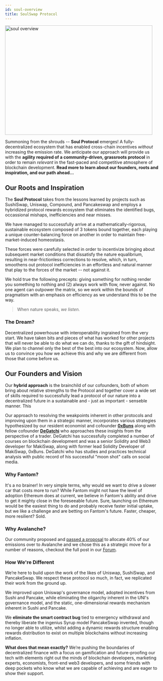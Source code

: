 ```yaml
---
id: soul-overview
title: SoulSwap Protocol
---
```


<p>
	<a href="https://soulswap.finance"><img src='/static/img/swaprun.gif' height="360" width="98%" alt="soul overview" /></a>
</p>

Summoning from the shrouds -- **Soul Protocol** emerges! A fully-decentralized ecosystem that has enabled cross-chain incentives *without* increasing the emission rate. We anticipate our approach will provide us with the **agility required of a community-driven, grassroots protocol** in order to remain *relevant* in the fast-paced and competitive atmosphere of blockchain development. **Read more to learn about our founders, roots and inspiration, and our path ahead...**

## Our Roots and Inspiration

The **Soul Protocol** takes from the lessons learned by projects such as SushiSwap, Uniswap, Compound, and Pancakeswap and employs a hybridized protocol rewards ecosystem that eliminates the identified bugs, occassional mishaps, inefficiencies and near misses.

We have managed to successfully arrive at a mathematically-rigorous, sustainable ecosystem composed of 3 tokens bound together, each playing a unique counter-balancing force on another in order to maintain free-market-induced homeostasis.

These forces were carefully selected in order to incentivize bringing about subsequent market conditions that dissatisfy the nature equalibrium, resulting in near-frictionless corrections to resolve, which, in turn, smoothens out protocol inefficiencies in an effortless and natural manner that play to the forces of the market -- not against it.

We hold true the following precepts: giving something for nothing render you something to nothing and (2) always work with flow, never against. No one agent can outpower the matrix, so we work within the bounds of pragmatism with an emphasis on efficiency as we understand this to be the way. 

>When nature speaks, *we listen.*

### The Dream?
Decentralized powerhouse with interoperability ingrained from the very start. We have taken bits and pieces of what has worked for other projects that will never be able to do what we can do, thanks to the gift of hindsight. We plan to channel only the best of the best into our ecosystem. Now, allow us to convince you how we achieve this and why we are different from those that come before us.

## Our Founders and Vision

Our **hybrid approach** is the brainchild of our cofounders, both of whom bring about relative strengths to the Protocol and together cover a wide set of skills required to successfully lead a protocol of our nature into a decentralized future in a sustainable and - just as important - senseble manner. This

Our approach to resolving the weakpoints inherent in other protocols and improving upon them in a strategic manner, incorporates various strategies hypothesized by our resident economist and cofounder [**0xBuns**](https://twitter.com/0xBuns) along with fellow cofounder [**DeGatchi**](https://twitter.com/DeGatchi) who approaches these insights from the perspective of a trader. DeGatchi has successfully completed a number of courses on blockchain development and was a senior Solidity and Web3 developer for MakiSwap, along with former lead Solidity Developer of MakiSwap, 0xBuns. DeGatchi who has studies and practices technical analysis with public record of his successful "moon shot" calls on social media.

### Why Fantom?
It's a no brainer! In very simple terms, why would we want to drive a slower car that costs more to run? While Fantom might not have the level of adoption Ethereum does at current, we believe in Fantom's ability and drive to get it mighty close in the foreseeable future. Sure, launching on Ethereum would be the easiest thing to do and probably receive faster initial uptake, but we like a challenge and are betting on Fantom's future.
Faster, cheaper, more resilient? Sold.


### Why Avalanche?
Our community proposed and [passed a proposal](https://enchant.soulswap.finance/#/proposal/0xac2f97c980156967f4be369f406e0b5fb65c18d22ce0320f3950a18a7c5bace7) to allocate 40% of our emissions over to Avalanche and we chose this as a strategic move for a number of reasons, checkout the full post in our [Forum](https://forum.soulswap.finance/t/enable-reward-incentives-on-avalanche/253/10).

### How We're Different
We’re here to build upon the work of the likes of Uniswap, SushiSwap, and PancakeSwap. We respect these protocol so much, in fact, we replicated their work from the ground up. 

We improved upon Uniswap's governance model, adopted incentives from Sushi and Pancake, while eliminating the oligarchy inherent in the UNI's governance model, and the static, one-dimensional rewards mechanism inherent in Sushi and Pancake.

We **eliminate the smart contract bug** tied to emergency withdrawal and thereby liberate the ingenius Syrup model PancakeSwap invented, though no longer able to utilize, whilst adding a dynamic rewards structure enabling rewards distribution to exist on multiple blockchains without increasing inflation. 

**What does that mean exactly?** We’re pushing the boundaries of decentralized finance with a focus on gamification and future-proofing our tech with elements right out the minds of blockchain developers, marketing experts, economists, front-end web3 developers, and some friends with deep pockets who know what we are capable of achieving and are eager to show their support.